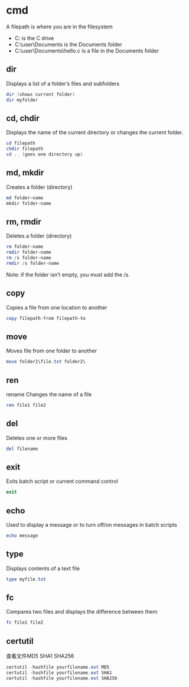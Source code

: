 # cmd

A filepath is where you are in the filesystem

- C: is the C drive
- C:\user\Documents is the Documents folder
- C:\user\Documents\hello.c is a file in the Documents folder

## dir

Displays a list of a folder’s files and subfolders

```powershell
dir (shows current folder)
dir myfolder 
```

## cd, chdir

Displays the name of the current directory or changes the current folder.

```powershell
cd filepath
chdir filepath
cd .. (goes one directory up)
```

## md, mkdir

 Creates a folder (directory)

```powershell
md folder-name
mkdir folder-name
```

## rm, rmdir

Deletes a folder (directory) 

```powershell
rm folder-name
rmdir folder-name
rm /s folder-name
rmdir /s folder-name
```

Note: if the folder isn’t empty, you must add the /s. 

## copy

Copies a file from one location to another 

```powershell
copy filepath-from filepath-to 
```

## move

Moves file from one folder to another

```powershell
move folder1\file.txt folder2\ 
```

## ren

rename Changes the name of a file

```powershell
ren file1 file2 
```

## del

Deletes one or more files

```powershell
del filename 
```

## exit

Exits batch script or current command control

```powershell
exit
```

## echo

Used to display a message or to turn off/on messages in batch scripts

```powershell
echo message 
```

## type

Displays contents of a text file

```powershell
type myfile.txt 
```

## fc

Compares two files and displays the difference between them

```powershell
fc file1 file2
```

## certutil

查看文件MD5 SHA1 SHA256

```powershell
certutil -hashfile yourfilename.ext MD5
certutil -hashfile yourfilename.ext SHA1
certutil -hashfile yourfilename.ext SHA256
```

